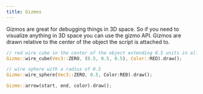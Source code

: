 ```yaml
---
title: Gizmos
---
```


Gizmos are great for debugging things in 3D space. So if you need to visualize anything in 3D space
you can use the gizmo API. Gizmos are drawn relative to the center of the object the script is attached to.

```rust
// red wire cube in the center of the object extending 0.5 units in all directions
Gizmo::wire_cube(Vec3::ZERO, (0.5, 0.5, 0.5), Color::RED).draw();

// wire sphere with a radius of 0.5
Gizmo::wire_sphere(Vec3::ZERO, 0.5, Color:RED).draw();

Gizmo::arrow(start, end, color).draw();
```
